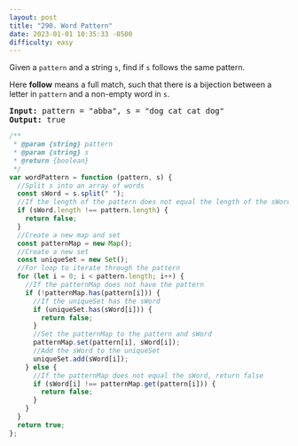 ```yaml
---
layout: post
title: "290. Word Pattern"
date: 2023-01-01 10:35:33 -0500
difficulty: easy
---
```


Given a `pattern` and a string `s`, find if `s` follows the same pattern.

Here **follow** means a full match, such that there is a bijection between a letter in `pattern` and a non-empty word in `s`.

<pre><strong>Input:</strong> pattern = "abba", s = "dog cat cat dog"
<strong>Output:</strong> true
</pre>

```javascript
/**
 * @param {string} pattern
 * @param {string} s
 * @return {boolean}
 */
var wordPattern = function (pattern, s) {
  //Split s into an array of words
  const sWord = s.split(" ");
  //If the length of the pattern does not equal the length of the sWord array, return false
  if (sWord.length !== pattern.length) {
    return false;
  }
  //Create a new map and set
  const patternMap = new Map();
  //Create a new set
  const uniqueSet = new Set();
  //For loop to iterate through the pattern
  for (let i = 0; i < pattern.length; i++) {
    //If the patternMap does not have the pattern
    if (!patternMap.has(pattern[i])) {
      //If the uniqueSet has the sWord
      if (uniqueSet.has(sWord[i])) {
        return false;
      }
      //Set the patternMap to the pattern and sWord
      patternMap.set(pattern[i], sWord[i]);
      //Add the sWord to the uniqueSet
      uniqueSet.add(sWord[i]);
    } else {
      //If the patternMap does not equal the sWord, return false
      if (sWord[i] !== patternMap.get(pattern[i])) {
        return false;
      }
    }
  }
  return true;
};
```
